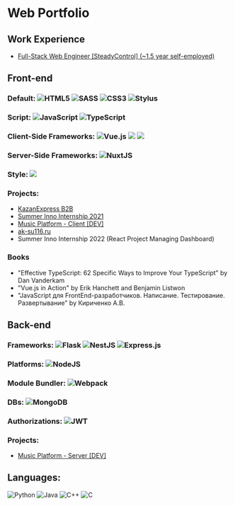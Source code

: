 # Web Portfolio

## Work Experience

* [Full-Stack Web Engineer [SteadyControl] (~1.5 year self-employed)](https://steadycontrol.com) 

## Front-end

### Default: ![HTML5](https://img.shields.io/badge/html5-%23E34F26.svg?style=for-the-badge&logo=html5&logoColor=white) ![SASS](https://img.shields.io/badge/SASS-hotpink.svg?style=for-the-badge&logo=SASS&logoColor=white) ![CSS3](https://img.shields.io/badge/css3-%231572B6.svg?style=for-the-badge&logo=css3&logoColor=white) ![Stylus](https://img.shields.io/badge/stylus-hotpink.svg?style=for-the-badge&logo=stylus&logoColor=white)

### Script: ![JavaScript](https://img.shields.io/badge/javascript-%23323330.svg?style=for-the-badge&logo=javascript&logoColor=%23F7DF1E) ![TypeScript](https://img.shields.io/badge/typescript-%23007ACC.svg?style=for-the-badge&logo=typescript&logoColor=white)

### Client-Side Frameworks: ![Vue.js](https://img.shields.io/badge/vuejs-%2335495e.svg?style=for-the-badge&logo=vuedotjs&logoColor=%234FC08D) ![](https://avatars.githubusercontent.com/u/23064371?s=28&v=4) ![](https://img.shields.io/badge/react%20-%2320232a.svg?&style=for-the-badge&logo=react&logoColor=%2361DAFB)

### Server-Side Frameworks: ![NuxtJS](https://img.shields.io/badge/Nuxt-black?style=for-the-badge&logo=nuxt.js&logoColor=white)

### Style: ![](https://img.shields.io/badge/tailwindcss%20-%2338B2AC.svg?&style=for-the-badge&logo=tailwind-css&logoColor=white)



### Projects: 

* [KazanExpress B2B](https://github.com/Hephzibah8625/KazanExpressWebTask)
* [Summer Inno Internship 2021](https://github.com/Hephzibah8625/Summer-Inno-Internship)
* [Music Platform - Client [DEV]](https://github.com/Hephzibah8625/MusicPlatform-Client)
* [ak-su116.ru](http://ak-su116.ru)
* Summer Inno Internship 2022 (React Project Managing Dashboard)

### Books

* "Effective TypeScript: 62 Specific Ways to Improve Your TypeScript" by Dan Vanderkam
* "Vue.js in Action" by Erik Hanchett and Benjamin Listwon
* "JavaScript для FrontEnd-разработчиков. Написание. Тестирование. Развертывание" by Кириченко А.В.

## Back-end

### Frameworks: ![Flask](https://img.shields.io/badge/flask-%23000.svg?style=for-the-badge&logo=flask&logoColor=white) ![NestJS](https://img.shields.io/badge/nestjs-%23E0234E.svg?style=for-the-badge&logo=nestjs&logoColor=white) ![Express.js](https://img.shields.io/badge/express.js-%23404d59.svg?style=for-the-badge&logo=express&logoColor=%2361DAFB)

### Platforms:  ![NodeJS](https://img.shields.io/badge/node.js-6DA55F?style=for-the-badge&logo=node.js&logoColor=white)

### Module Bundler: ![Webpack](https://img.shields.io/badge/webpack-%238DD6F9.svg?style=for-the-badge&logo=webpack&logoColor=black)

### DBs: ![MongoDB](https://img.shields.io/badge/MongoDB-%234ea94b.svg?style=for-the-badge&logo=mongodb&logoColor=white)

### Authorizations: 	![JWT](https://img.shields.io/badge/JWT-black?style=for-the-badge&logo=JSON%20web%20tokens)

### Projects: 

* [Music Platform - Server [DEV]](https://github.com/Hephzibah8625/MusicPlatform-Server)



## Languages:

![Python](https://img.shields.io/badge/python-3670A0?style=for-the-badge&logo=python&logoColor=ffdd54)
![Java](https://img.shields.io/badge/java-%23ED8B00.svg?style=for-the-badge&logo=java&logoColor=white)
![C++](https://img.shields.io/badge/c++-%2300599C.svg?style=for-the-badge&logo=c%2B%2B&logoColor=white)
![C](https://img.shields.io/badge/c-%2300599C.svg?style=for-the-badge&logo=c&logoColor=white)





